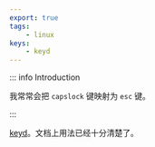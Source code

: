 ```yaml
---
export: true
tags:
    - linux
keys:
    - keyd
---
```


::: info Introduction

我常常会把 `capslock` 键映射为 `esc` 键。

:::


[keyd](https://github.com/rvaiya/keyd)。文档上用法已经十分清楚了。
